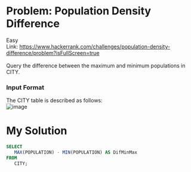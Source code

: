 # Problem: Population Density Difference
Easy<br>
Link: https://www.hackerrank.com/challenges/population-density-difference/problem?isFullScreen=true <br>
<br>
Query the difference between the maximum and minimum populations in CITY.

### Input Format
The CITY table is described as follows:<br>
![image](https://user-images.githubusercontent.com/111542025/234862988-d4811274-1d98-4328-bbdd-f5e3974ca149.png)

# My Solution
 ````sql
 SELECT
    MAX(POPULATION) - MIN(POPULATION) AS DifMinMax
FROM
    CITY;
````
